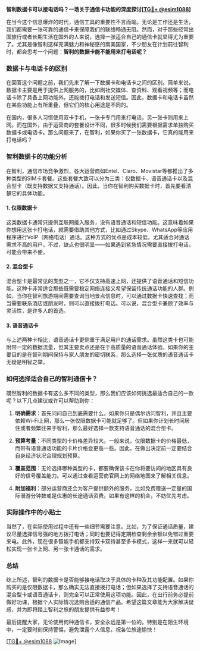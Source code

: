 **智利数据卡可以接电话吗？一场关于通信卡功能的深度探讨[[TG💪+ @esim1088](https://t.me/s/esim1088)]**

在当今这个信息爆炸的时代，通信工具的重要性不言而喻。无论是工作还是生活，我们都需要一张可靠的通信卡来保障我们的联络畅通无阻。然而，对于那些经常出国旅行或者长期生活在国外的人来说，选择一张适合自己的通信卡就显得尤为重要了。尤其是像智利这样充满魅力和神秘感的南美国家，不少朋友在计划前往智利时，都会思考一个问题：**智利的数据卡能不能用来打电话呢？**

### 数据卡与电话卡的区别

在回答这个问题之前，我们先来了解一下数据卡和电话卡之间的区别。简单来说，数据卡主要是用于提供上网服务的，比如刷社交媒体、查资料、观看视频等；而电话卡除了具备上网功能外，还能拨打电话和发送短信。因此，数据卡和电话卡虽然在某些功能上有所重叠，但它们的核心用途是不同的。

在国内，很多人习惯使用双卡手机，一张卡专门用来打电话，另一张卡则用来上网。而在国外，由于运营商的套餐设计不同，很多时候我们需要根据需求单独购买数据卡或电话卡。那么问题来了，在智利，如果你买了一张数据卡，它真的能用来打电话吗？

### 智利数据卡的功能分析

在智利，通信市场竞争激烈，各大运营商如Entel、Claro、Movistar等都推出了多种类型的SIM卡套餐。这些套餐大致可以分为三类：仅数据卡、语音通话卡以及混合型卡（既支持数据又支持通话）。因此，当你在智利购买数据卡时，首先要看清楚它的具体功能。

#### 1. 仅限数据卡
这类数据卡通常只提供互联网接入服务，没有语音通话和短信功能。这意味着如果你想用这张卡打电话，就需要借助其他方式，比如通过Skype、WhatsApp等应用程序进行VoIP（网络电话）通话。这种方式的优点是成本较低，尤其适合对通话需求不高的用户。不过，缺点也很明显——如果遇到紧急情况需要直接拨打电话，可能会带来不便。

#### 2. 混合型卡
混合型卡是最常见的类型之一，它不仅支持高速上网，还提供了语音通话和短信功能。这种卡非常适合那些既需要稳定网络连接又希望保留传统通话功能的人群。例如，当你在智利旅游期间需要查询当地景点信息时，可以通过数据卡快速查找；而当需要联系酒店或朋友时，则可以直接拨打电话。可以说，混合型卡兼顾了效率与灵活性，是许多人的首选。

#### 3. 语音通话卡
与上述两种卡相比，语音通话卡更侧重于满足用户的通话需求。虽然这类卡也可能附带一定的数据流量，但其主要卖点还是在于高质量的语音通话体验。如果你的主要目的是在智利期间保持与家人朋友的密切联系，那么选择一张优质的语音通话卡无疑是明智之举。

### 如何选择适合自己的智利通信卡？

既然智利的数据卡有这么多不同的类型，那么我们应该如何挑选最适合自己的一款呢？以下几点建议或许可以帮助到你：

1. **明确需求**：首先问问自己到底需要什么。如果你只是偶尔访问智利，并且主要依赖Wi-Fi上网，那么一张仅限数据卡可能就足够了。但如果你计划长时间居住或者频繁往来于智利，那么最好选择一款支持语音通话的混合型卡。

2. **预算考量**：不同类型的卡价格差异较大。一般来说，仅限数据卡的价格最低，而带有语音通话功能的卡片价格会更高一些。因此，在做出决定前一定要结合自身经济状况合理规划预算。

3. **覆盖范围**：无论选择哪种类型的卡，都要确保该卡在你将要访问的地区具有良好的信号覆盖能力。可以通过查看运营商官网上的网络地图来了解相关信息。

4. **附加福利**：部分运营商还会为客户提供额外的服务，比如免费赠送一定量的国际漫游分钟数或是优惠的长途通话资费。如果有这样的机会，不妨优先考虑。

### 实际操作中的小贴士

当然了，在实际使用过程中还有一些细节需要注意。比如，为了保证通话质量，建议尽量选择信号强的地方拨打电话；同时也要记得定期检查剩余余额以免错过重要来电。此外，现在很多智能手机都支持双卡双待甚至多卡模式，这样一来就可以轻松实现一张卡上网、另一张卡通话的需求。

### 总结

综上所述，智利的数据卡是否能够接电话取决于具体的卡种及其功能配置。如果你购买的是仅限数据卡，那么确实无法直接拨打电话；但如果选择了支持语音通话的混合型卡或语音通话卡，则完全可以正常使用这项功能。因此，在出行前务必提前做好功课，根据个人实际情况选购合适的通信产品。希望这篇文章能为大家解决疑惑，并为即将踏上智利之旅的朋友提供有益参考！

最后提醒大家，无论使用何种通信卡，安全永远是第一位的。特别是在陌生环境中，一定要时刻保持警惕，避免泄露个人信息。祝各位旅途愉快！

[[TG💪+ @esim1088](https://t.me/s/esim1088) ![Image](https://i.postimg.cc/4NQfJmqS/Snipaste-2025-05-13-00-14-12.png)]